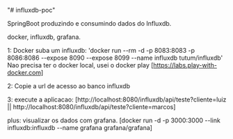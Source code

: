 "# influxdb-poc" 

SpringBoot produzindo e consumindo dados do Influxdb.

docker, influxdb, grafana.

1: Docker suba um influxdb: 'docker run --rm -d -p 8083:8083 -p 8086:8086 --expose 8090 --expose 8099 --name influxdb tutum/influxdb'
    Nao precisa ter o docker local, usei o docker play [https://labs.play-with-docker.com]
    
2: Copie a url de acesso ao banco influxdb

3: execute a aplicacao: [http://localhost:8080/influxdb/api/teste?cliente=luiz || http://localhost:8080/influxdb/api/teste?cliente=marcos]

plus: visualizar os dados com grafana. [docker run -d -p 3000:3000  --link influxdb:influxdb  --name grafana  grafana/grafana]

